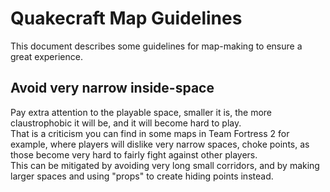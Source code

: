 # Quakecraft Map Guidelines

This document describes some guidelines for map-making to ensure a great experience.

## Avoid very narrow inside-space

Pay extra attention to the playable space, smaller it is, the more claustrophobic it will be, and it will become hard to play.  
That is a criticism you can find in some maps in Team Fortress 2 for example, where players will dislike very narrow spaces, choke points,
as those become very hard to fairly fight against other players.  
This can be mitigated by avoiding very long small corridors, 
and by making larger spaces and using "props" to create hiding points instead.

